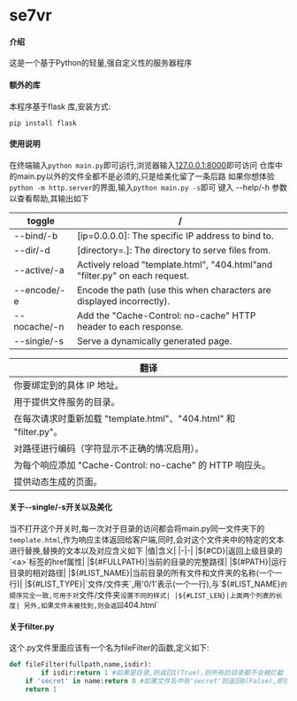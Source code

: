 # se7vr

#### 介绍
这是一个基于Python的轻量,强自定义性的服务器程序

#### 额外的库
本程序基于flask 库,安装方式:

```shell
pip install flask
```

#### 使用说明

在终端输入`python main.py`即可运行,浏览器输入[127.0.0.1:8000](http://127.0.0.1:8000)即可访问
仓库中的main.py以外的文件全都不是必须的,只是给美化留了一条后路
如果你想体验 `python -m http.server`的界面,输入`python main.py -s`即可
键入 --help/-h 参数以查看帮助,其输出如下

|toggle|/|
|-|-|
| --bind/-b | [ip=0.0.0.0]: The specific IP address to bind to. |
| --dir/-d  | [directory=.]: The directory to serve files from. |
|--active/-a| Actively reload "template.html", "404.html"and "filter.py" on each request.|
|--encode/-e| Encode the path (use this when characters are displayed incorrectly).|
|--nocache/-n| Add the "Cache-Control: no-cache" HTTP header to each response.|
|--single/-s| Serve a dynamically generated page.|

|翻译|
|----|
|你要绑定到的具体 IP 地址。|
|用于提供文件服务的目录。|
|在每次请求时重新加载 "template.html"、"404.html" 和 "filter.py"。|
|对路径进行编码（字符显示不正确的情况启用）。|
|为每个响应添加 "Cache-Control: no-cache" 的 HTTP 响应头。|
|提供动态生成的页面。|

#### 关于--single/-s开关以及美化
当不打开这个开关时,每一次对于目录的访问都会将main.py同一文件夹下的`template.html`,作为响应主体返回给客户端,同时,会对这个文件夹中的特定的文本进行替换,替换的文本以及对应含义如下
|值|含义|
|-|-|
|${#CD}|返回上级目录的`<a>`标签的href属性|
|${#FULLPATH}|当前的目录的完整路径|
|${#PATH}|运行目录的相对路径|
|${#LIST_NAME}|当前目录的所有文件和文件夹的名称(一个一行)|
|${#LIST_TYPE}|`文件/文件夹`,用'0/1'表示(一个一行),与`${#LIST_NAME}`的顺序完全一致,可用于对`文件/文件夹`设置不同的样式|
|${#LIST_LEN}|上面两个列表的长度|
另外,如果文件未被找到,则会返回`404.html`

#### 关于filter.py
这个.py文件里面应该有一个名为fileFilter的函数,定义如下:
```python
def fileFilter(fullpath,name,isdir):
    	if isdir:return 1 #如果是目录,则返回1(True),则所有的目录都不会被拦截
	if 'secret' in name:return 0 #如果文件名中有'secret'则返回0(False),即拦截这个文件
	return 1
```

